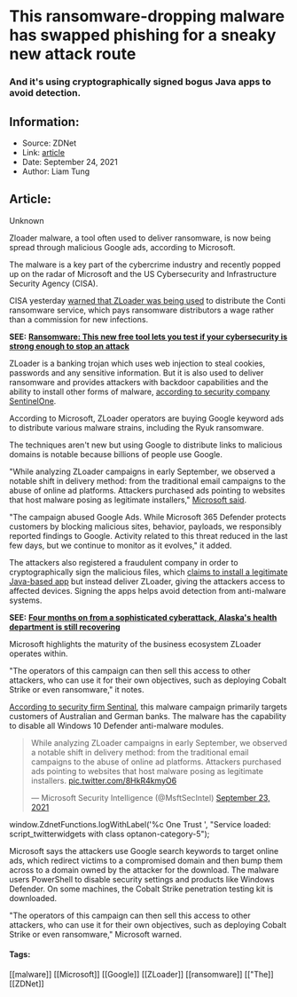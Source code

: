# This ransomware-dropping malware has swapped phishing for a sneaky new attack route
### And it's using cryptographically signed bogus Java apps to avoid detection.

## Information:
+ Source: ZDNet
+ Link: [article](https://www.zdnet.com/article/this-ransomware-dropping-malware-has-swapped-phishing-for-a-sneaky-new-attack-route/)
+ Date: September 24, 2021
+ Author: Liam Tung


## Article:
Unknown

Zloader malware, a tool often used to deliver ransomware, is now being spread through malicious Google ads, according to Microsoft. 

The malware is a key part of the cybercrime industry and recently popped up on the radar of Microsoft and the US Cybersecurity and Infrastructure Security Agency (CISA). 


CISA yesterday [warned that ZLoader was being used](https://www.zdnet.com/article/cisa-releases-advisory-on-conti-ransomware-notes-increase-in-attacks-after-more-than-400-incidents/) to distribute the Conti ransomware service, which pays ransomware distributors a wage rather than a commission for new infections. 

**SEE:** [**Ransomware: This new free tool lets you test if your cybersecurity is strong enough to stop an attack**](https://www.zdnet.com/article/ransomware-this-new-free-tool-lets-you-test-if-your-cybersecurity-is-strong-enough-to-stop-an-attack/)

ZLoader is a banking trojan which uses web injection to steal cookies, passwords and any sensitive information. But it is also used to deliver ransomware and provides attackers with backdoor capabilities and the ability to install other forms of malware, [according to security company SentinelOne](https://www.sentinelone.com/labs/hide-and-seek-new-zloader-infection-chain-comes-with-improved-stealth-and-evasion-mechanisms/).

According to Microsoft, ZLoader operators are buying Google keyword ads to distribute various malware strains, including the Ryuk ransomware. 

The techniques aren't new but using Google to distribute links to malicious domains is notable because billions of people use Google. 






"While analyzing ZLoader campaigns in early September, we observed a notable shift in delivery method: from the traditional email campaigns to the abuse of online ad platforms. Attackers purchased ads pointing to websites that host malware posing as legitimate installers," [Microsoft said](https://twitter.com/MsftSecIntel/status/1441081901192597507). 

"The campaign abused Google Ads. While Microsoft 365 Defender protects customers by blocking malicious sites, behavior, payloads, we responsibly reported findings to Google. Activity related to this threat reduced in the last few days, but we continue to monitor as it evolves," it added.

The attackers also registered a fraudulent company in order to cryptographically sign the malicious files, which [claims to install a legitimate Java-based app](http://This%20query%20looks%20for%20the%20suspicious%20.bat%20file%20placed%20in%20the%20folder%20using%20a%20specific%20naming%20convention%20purporting%20to%20be%20Java-related.) but instead deliver ZLoader, giving the attackers access to affected devices. Signing the apps helps avoid detection from anti-malware systems. 

**SEE:** [**Four months on from a sophisticated cyberattack, Alaska's health department is still recovering**](https://www.zdnet.com/article/four-months-on-from-sophisticated-cyber-attack-alaskas-health-services-is-still-recovering/)

Microsoft highlights the maturity of the business ecosystem ZLoader operates within. 

"The operators of this campaign can then sell this access to other attackers, who can use it for their own objectives, such as deploying Cobalt Strike or even ransomware," it notes. 

[According to security firm Sentinal](https://www.sentinelone.com/labs/hide-and-seek-new-zloader-infection-chain-comes-with-improved-stealth-and-evasion-mechanisms/), this malware campaign primarily targets customers of Australian and German banks. The malware has the capability to disable all Windows 10 Defender anti-malware modules.




> While analyzing ZLoader campaigns in early September, we observed a notable shift in delivery method: from the traditional email campaigns to the abuse of online ad platforms. Attackers purchased ads pointing to websites that host malware posing as legitimate installers. [pic.twitter.com/8HkR4kmyO6](https://t.co/8HkR4kmyO6)
> 
> — Microsoft Security Intelligence (@MsftSecIntel) [September 23, 2021](https://twitter.com/MsftSecIntel/status/1441081901192597507?ref_src=twsrc%5Etfw)




 window.ZdnetFunctions.logWithLabel('%c One Trust ', "Service loaded: script\_twitterwidgets with class optanon-category-5");
 
Microsoft says the attackers use Google search keywords to target online ads, which redirect victims to a compromised domain and then bump them across to a domain owned by the attacker for the download. The malware users PowerShell to disable security settings and products like Windows Defender. On some machines, the Cobalt Strike penetration testing kit is downloaded. 

"The operators of this campaign can then sell this access to other attackers, who can use it for their own objectives, such as deploying Cobalt Strike or even ransomware," Microsoft warned. 





#### Tags:
[[malware]] [[Microsoft]] [[Google]] [[ZLoader]] [[ransomware]] [["The]] [[ZDNet]]
